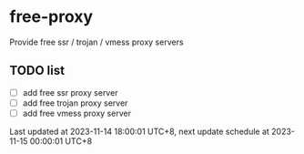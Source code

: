 
# free-proxy
Provide free ssr / trojan / vmess proxy servers


## TODO list
- [ ] add free ssr proxy server
- [ ] add free trojan proxy server
- [ ] add free vmess proxy server

Last updated at 2023-11-14 18:00:01 UTC+8, next update schedule at 2023-11-15 00:00:01 UTC+8

